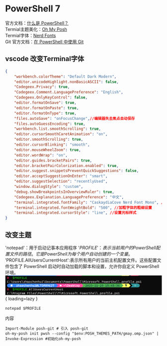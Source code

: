 # PowerShell 7
官方文档：[什么是 PowerShell？](https://learn.microsoft.com/zh-cn/powershell/scripting/overview?view=powershell-7.4)  
Termial主题美化：[Oh My Posh](https://ohmyposh.dev/)  
Termial字体：[Nerd Fonts](https://www.nerdfonts.com/#home)  
Git 官方文档：[在 PowerShell 中使用 Git](https://git-scm.com/book/zh/v2/%E9%99%84%E5%BD%95-A%3A-%E5%9C%A8%E5%85%B6%E5%AE%83%E7%8E%AF%E5%A2%83%E4%B8%AD%E4%BD%BF%E7%94%A8-Git-Git-%E5%9C%A8-PowerShell-%E4%B8%AD%E4%BD%BF%E7%94%A8-Git) 
## vscode 改变Terminal字体 
```json
{
    "workbench.colorTheme": "Default Dark Modern",
    "editor.unicodeHighlight.nonBasicASCII": false,
    "Codegeex.Privacy": true,
    "Codegeex.Comment.LanguagePreference": "English",
    "Codegeex.OnlyKeyControl": false,
    "editor.formatOnSave": true,
    "editor.formatOnPaste": true,
    "editor.formatOnType": true,
    "files.autoSave": "onFocusChange",//编辑器失去焦点自动保存
    "files.autoGuessEncoding": true,
    "workbench.list.smoothScrolling": true,
    "editor.cursorSmoothCaretAnimation": "on",
    "editor.smoothScrolling": true,
    "editor.cursorBlinking": "smooth",
    "editor.mouseWheelZoom": true,
    "editor.wordWrap": "on",
    "editor.guides.bracketPairs": true,
    "editor.bracketPairColorization.enabled": true,
    "editor.suggest.snippetsPreventQuickSuggestions": false,
    "editor.acceptSuggestionOnEnter": "smart",
    "editor.suggestSelection": "recentlyUsed",
    "window.dialogStyle": "custom",
    "debug.showBreakpointsInOverviewRuler": true,
    "Codegeex.Explanation.LanguagePreference": "中文",
    "terminal.integrated.fontFamily": "CaskaydiaCove Nerd Font Mono", //改变终端字体
    "terminal.integrated.fontWeightBold": "500", //加粗字体的粗细设置
    "terminal.integrated.cursorStyle": "line", //设置光标样式
}
```
## 改变主题
'notepad'：用于启动记事本应用程序
'$PROFILE'：表示当前用户的 PowerShell 配置文件的路径。它是 PowerShell 为每个用户自动创建的一个变量。
'$PROFILE.AllUsersCurrentHost':表示所有用户的当前主机配置文件。这些配置文件包含了 PowerShell 启动时自动加载的脚本和设置，允许你自定义 PowerShell 环境。
![pwsh配置文件路径](../Image/Terminal/pwsh配置文件路径.png){ loading=lazy }

```
notepad $PROFILE
``` 
内容
```
Import-Module posh-git # 引入 posh-git
oh-my-posh init pwsh --config "$env:POSH_THEMES_PATH/gmay.omp.json" | Invoke-Expression #初始化oh-my-posh
```